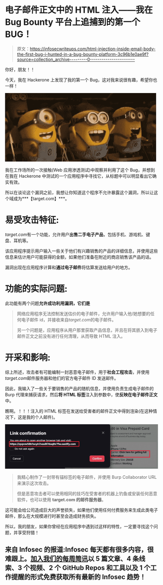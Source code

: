 # 电子邮件正文中的 HTML 注入——我在 Bug Bounty 平台上追捕到的第一个 BUG！

> 原文：<https://infosecwriteups.com/html-injection-inside-email-body-the-first-bug-i-hunted-in-a-bug-bounty-platform-3c96b1e0ae9f?source=collection_archive---------0----------------------->

你好，朋友！！

今天，我在 Hackerone 上发现了我的第一个 Bug，这对我来说很有趣，希望你也一样！

![](img/2b52a6399a3e0dbf07a653c5dbc3268a.png)

我在工作场所的一次接触(Web 应用渗透测试)中观察并利用了这个 Bug，并想到在我在 Hackerone 中测试的一个应用程序中寻找它，从标题中可以明显看出它确实有效。

所以在谈论这个漏洞之前，我想让你知道这个程序不允许暴露这个漏洞，所以让这个域成为***【target.com】***。

# **易受攻击特征:**

*target.com*有一个功能，允许用户**出售二手电子产品**，包括手机、游戏机、键盘、耳机等。

该应用程序提示用户输入一些关于他们有兴趣销售的产品的详细信息，并使用这些信息来估计用户可能获得的金额，如果他们准备在附近的商店销售该产品的话。

漏洞出现在应用程序计算和**通过电子邮件**将估算发送给用户的地方。

# **功能的实际问题:**

此功能有两个问题**允许成功利用漏洞，它们是**

> 网络应用程序无法控制发送估价的电子邮件，允许用户输入他/她想要的任何电子邮件 id，并接收来自*target.com*的电子邮件。
> 
> 另一个问题是，应用程序从用户那里获取产品信息，并且在将其嵌入到电子邮件正文之前没有进行任何清理，从而导致 HTML 注入。

# **开采和影响:**

综上所述，攻击者有可能编制一封恶意电子邮件，用于**社会工程攻击**，并使用*target.com*邮件服务器和他们的官方电子邮件 ID 发送邮件。

因此，我输入了一些关于要销售的产品的随机信息，并使用负责生成电子邮件的 Burp 代理来捕获请求，然后**将 HTML 标签**注入到参数中，使**反映在电子邮件正文**中。

瞧啊。！！！注入的 HTML 标签在发送给受害者的邮件正文中得到渲染(在这种情况下，这是我的个人邮件)。

![](img/df26440c9f3e0503b7893d503406224d.png)

> 我精心制作了一封带有锚标签的电子邮件，并使用 Burp Collaborator URL 来演示这次攻击。
> 
> 但是恶意攻击者可以使用相同的技巧在受害者的机器上钓鱼或安装任何恶意软件，也可以使用 **target.com 的邮件服务器**。

这可能会给公司造成巨大的声誉损失，如果他们使用任何付费服务来生成此类电子邮件，那么在大规模进行时甚至会造成财务损失。

所以，我的朋友，如果你曾经在应用程序中遇到过这样的特性，一定要寻找这个问题，并享受狩猎！

## 来自 Infosec 的报道:Infosec 每天都有很多内容，很难跟上。[加入我们的每周简讯](https://weekly.infosecwriteups.com/)以 5 篇文章、4 条线索、3 个视频、2 个 GitHub Repos 和工具以及 1 个工作提醒的形式免费获取所有最新的 Infosec 趋势！